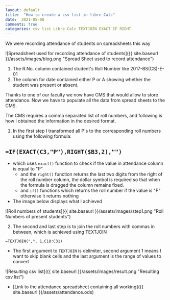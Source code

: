 ```yaml
---
layout: default
title:  "How to create a csv list in libre Calc"
date:  2021-05-08 
comments: true
categories: csv list Libre Calc TEXTJOIN EXACT IF RIGHT
---
```


We were recording attendance of students on spreadsheets this way

![Spreadsheet used for recording attendance of students]({{ site.baseurl }}/assets/images/blog.png "Spread Sheet used to record attendance")

1. The R.No. column contained student's Roll Number like 2017-BS(CS)-E-01 
2. The column for date contained either P or A showing whether the student was present or absent.

Thanks to one of our faculty we now have CMS that would allow to store attendance. Now we have to populate all the data from spread sheets to the CMS.

The CMS requires a comma separated list of roll numbers, and following is how I obtained the information in the desired format.

1. In the first step I transformed all P's to the corresponding roll numbers using the following formula:

`=IF(EXACT(C3,"P"),RIGHT($B3,2),"")`
- 
  - which uses `exact()` function to check if the value in attendance column is equal to "P"
	- and the `right()` function returns the last two digits from the right of the roll number column, the dollar symbol is required so that when the formula is dragged the column remains fixed.
	- and `if()` functions which returns the roll number if the value is "P" otherwise it returns nothing
- The image below displays what I achieved 

![Roll numbers of students]({{ site.baseurl }}/assets/images/step1.png "Roll Numbers of present students")

2. The second and last step is to join the roll numbers with commas in between, which is achieved using TEXTJOIN  

`=TEXTJOIN(",", 1,C18:C31)` 

- The first argument to `TEXTJOIN` is delimiter, second argument 1 means I want to skip blank cells and the last argument is the range of values to convert

![Resulting csv list]({{ site.baseurl }}/assets/images/result.png "Resulting csv list")

- [Link to the attendance spreadsheet containing all working]({{ site.baseurl }}/assets/attendance.ods)
